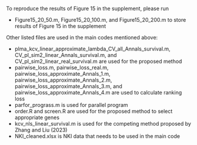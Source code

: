 To reproduce the results of Figure 15 in the supplement, please run

- Figure15_20_50.m, Figure15_20_100.m, and Figure15_20_200.m to store results of Figure 15 in the supplement

Other listed files are used in the main codes mentioned above:

- plma_kcv_linear_approximate_lambda_CV_all_Annals_survival.m, CV_pl_sim2_linear_Annals_survival.m, and CV_pl_sim2_linear_real_survival.m are used for the proposed method
- pairwise_loss.m, pairwise_loss_real.m, pairwise_loss_approximate_Annals_1.m, pairwise_loss_approximate_Annals_2.m, pairwise_loss_approximate_Annals_3.m, and pairwise_loss_approximate_Annals_4.m are used to calculate ranking loss
- parfor_prograss.m is used for parallel program
- order.R and screen.R are used for the proposed method to select appropriate genes 
- kcv_nls_linear_survival.m is used for the competing method proposed by Zhang and Liu (2023)
- NKI_cleaned.xlsx is NKI data that needs to be used in the main code
